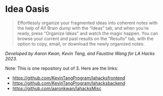 # Idea Oasis

> Effortlessly organize your fragmented ideas into coherent notes with the help of AI! Brain dump with the “Ideas” tab, and when you’re ready, press “Organize Ideas” and watch the magic happen. You can browse your current and past results on the “Results” tab, with the option to copy, email, or download the newly organized notes.

*Developed by Aaron Kwan, Kevin Tang, and Faustine Wang for LA Hacks 2023.*

Note: This is one repository out of 3. Here are the links:
- https://github.com/KevinTangProgram/lahacksfrontend
- https://github.com/KevinTangProgram/lahacksbackend
- https://github.com/aaronkwan/lahacksMisc
